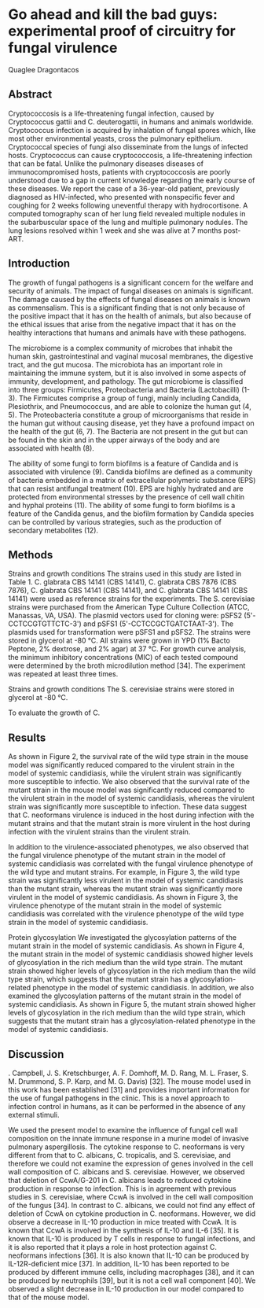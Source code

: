 # Go ahead and kill the bad guys: experimental proof of circuitry for fungal virulence
Quaglee Dragontacos


## Abstract
Cryptococcosis is a life-threatening fungal infection, caused by Cryptococcus gattii and C. deuterogattii, in humans and animals worldwide. Cryptococcus infection is acquired by inhalation of fungal spores which, like most other environmental yeasts, cross the pulmonary epithelium. Cryptococcal species of fungi also disseminate from the lungs of infected hosts. Cryptococcus can cause cryptococcosis, a life-threatening infection that can be fatal. Unlike the pulmonary diseases diseases of immunocompromised hosts, patients with cryptococcosis are poorly understood due to a gap in current knowledge regarding the early course of these diseases. We report the case of a 36-year-old patient, previously diagnosed as HIV-infected, who presented with nonspecific fever and coughing for 2 weeks following uneventful therapy with hydrocortisone. A computed tomography scan of her lung field revealed multiple nodules in the subarbuscular space of the lung and multiple pulmonary nodules. The lung lesions resolved within 1 week and she was alive at 7 months post-ART.


## Introduction
The growth of fungal pathogens is a significant concern for the welfare and security of animals. The impact of fungal diseases on animals is significant. The damage caused by the effects of fungal diseases on animals is known as commensalism. This is a significant finding that is not only because of the positive impact that it has on the health of animals, but also because of the ethical issues that arise from the negative impact that it has on the healthy interactions that humans and animals have with these pathogens.

The microbiome is a complex community of microbes that inhabit the human skin, gastrointestinal and vaginal mucosal membranes, the digestive tract, and the gut mucosa. The microbiota has an important role in maintaining the immune system, but it is also involved in some aspects of immunity, development, and pathology. The gut microbiome is classified into three groups: Firmicutes, Proteobacteria and Bacteria (Lactobacilli) (1-3). The Firmicutes comprise a group of fungi, mainly including Candida, Plesiothrix, and Pneumococcus, and are able to colonize the human gut (4, 5). The Proteobacteria constitute a group of microorganisms that reside in the human gut without causing disease, yet they have a profound impact on the health of the gut (6, 7). The Bacteria are not present in the gut but can be found in the skin and in the upper airways of the body and are associated with health (8).

The ability of some fungi to form biofilms is a feature of Candida and is associated with virulence (9). Candida biofilms are defined as a community of bacteria embedded in a matrix of extracellular polymeric substance (EPS) that can resist antifungal treatment (10). EPS are highly hydrated and are protected from environmental stresses by the presence of cell wall chitin and hyphal proteins (11). The ability of some fungi to form biofilms is a feature of the Candida genus, and the biofilm formation by Candida species can be controlled by various strategies, such as the production of secondary metabolites (12).


## Methods
Strains and growth conditions
The strains used in this study are listed in Table 1. C. glabrata CBS 14141 (CBS 14141), C. glabrata CBS 7876 (CBS 7876), C. glabrata CBS 14141 (CBS 14141), and C. glabrata CBS 14141 (CBS 14141) were used as reference strains for the experiments. The S. cerevisiae strains were purchased from the American Type Culture Collection (ATCC, Manassas, VA, USA). The plasmid vectors used for cloning were: pSFS2 (5'-CCTCCGTGTTCTC-3') and pSFS1 (5'-CCTCCGCTGATCTAAT-3'). The plasmids used for transformation were pSFS1 and pSFS2. The strains were stored in glycerol at -80 °C. All strains were grown in YPD (1% Bacto Peptone, 2% dextrose, and 2% agar) at 37 °C. For growth curve analysis, the minimum inhibitory concentrations (MIC) of each tested compound were determined by the broth microdilution method [34]. The experiment was repeated at least three times.

Strains and growth conditions
The S. cerevisiae strains were stored in glycerol at -80 °C.

To evaluate the growth of C.


## Results
As shown in Figure 2, the survival rate of the wild type strain in the mouse model was significantly reduced compared to the virulent strain in the model of systemic candidiasis, while the virulent strain was significantly more susceptible to infectio. We also observed that the survival rate of the mutant strain in the mouse model was significantly reduced compared to the virulent strain in the model of systemic candidiasis, whereas the virulent strain was significantly more susceptible to infection. These data suggest that C. neoformans virulence is induced in the host during infection with the mutant strains and that the mutant strain is more virulent in the host during infection with the virulent strains than the virulent strain.

In addition to the virulence-associated phenotypes, we also observed that the fungal virulence phenotype of the mutant strain in the model of systemic candidiasis was correlated with the fungal virulence phenotype of the wild type and mutant strains. For example, in Figure 3, the wild type strain was significantly less virulent in the model of systemic candidiasis than the mutant strain, whereas the mutant strain was significantly more virulent in the model of systemic candidiasis. As shown in Figure 3, the virulence phenotype of the mutant strain in the model of systemic candidiasis was correlated with the virulence phenotype of the wild type strain in the model of systemic candidiasis.

Protein glycosylation
We investigated the glycosylation patterns of the mutant strain in the model of systemic candidiasis. As shown in Figure 4, the mutant strain in the model of systemic candidiasis showed higher levels of glycosylation in the rich medium than the wild type strain. The mutant strain showed higher levels of glycosylation in the rich medium than the wild type strain, which suggests that the mutant strain has a glycosylation-related phenotype in the model of systemic candidiasis. In addition, we also examined the glycosylation patterns of the mutant strain in the model of systemic candidiasis. As shown in Figure 5, the mutant strain showed higher levels of glycosylation in the rich medium than the wild type strain, which suggests that the mutant strain has a glycosylation-related phenotype in the model of systemic candidiasis.


## Discussion
. Campbell, J. S. Kretschburger, A. F. Domhoff, M. D. Rang, M. L. Fraser, S. M. Drummond, S. P. Karp, and M. G. Davis) [32]. The mouse model used in this work has been established [31] and provides important information for the use of fungal pathogens in the clinic. This is a novel approach to infection control in humans, as it can be performed in the absence of any external stimuli.

We used the present model to examine the influence of fungal cell wall composition on the innate immune response in a murine model of invasive pulmonary aspergillosis. The cytokine response to C. neoformans is very different from that to C. albicans, C. tropicalis, and S. cerevisiae, and therefore we could not examine the expression of genes involved in the cell wall composition of C. albicans and S. cerevisiae. However, we observed that deletion of CcwA/G-201 in C. albicans leads to reduced cytokine production in response to infection. This is in agreement with previous studies in S. cerevisiae, where CcwA is involved in the cell wall composition of the fungus [34]. In contrast to C. albicans, we could not find any effect of deletion of CcwA on cytokine production in C. neoformans. However, we did observe a decrease in IL-10 production in mice treated with CcwA. It is known that CcwA is involved in the synthesis of IL-10 and IL-6 [35]. It is known that IL-10 is produced by T cells in response to fungal infections, and it is also reported that it plays a role in host protection against C. neoformans infections [36]. It is also known that IL-10 can be produced by IL-12R-deficient mice [37]. In addition, IL-10 has been reported to be produced by different immune cells, including macrophages [38], and it can be produced by neutrophils [39], but it is not a cell wall component [40]. We observed a slight decrease in IL-10 production in our model compared to that of the mouse model.
